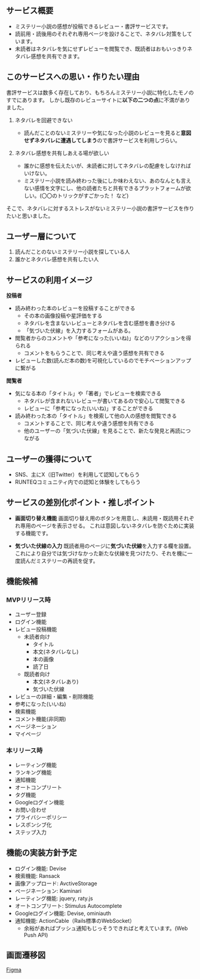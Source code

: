 ## サービス概要
- ミステリー小説の感想が投稿できるレビュー・書評サービスです。
- 読前用・読後用のそれぞれ専用ページを設けることで、ネタバレ対策をしています。
- 未読者はネタバレを気にせずレビューを閲覧でき、既読者はおもいっきりネタバレ感想を共有できます。

## このサービスへの思い・作りたい理由
書評サービスは数多く存在しており、もちろんミステリー小説に特化したモノのすでにあります。
しかし既存のレビューサイトに**以下の二つの点**に不満がありました。

1. ネタバレを回避できない
    - 読んだことのないミステリーや気になった小説のレビューを見ると**意図せずネタバレに遭遇してしまう**ので書評サービスを利用しづらい。

2. ネタバレ感想を共有しあえる場が欲しい
    - 誰かに感想を伝えたいが、未読者に対してネタバレの配慮をしなければいけない。
    - ミステリー小説を読み終わった後にしか味わえない、あのなんとも言えない感情を文字にし、他の読者たちと共有できるプラットフォームが欲しい。(〇〇のトリックがすごかった！ など)

そこで、ネタバレに対するストレスがないミステリー小説の書評サービスを作りたいと思いました。

## ユーザー層について
1. 読んだことのないミステリー小説を探している人
2. 誰かとネタバレ感想を共有したい人

## サービスの利用イメージ
**投稿者**
- 読み終わった本のレビューを投稿することができる
    - その本の画像投稿や星評価をする
    - ネタバレを含まないレビューとネタバレを含む感想を書き分ける
    - 「気づいた伏線」を入力するフォームがある。
- 閲覧者からのコメントや「参考になった(いいね)」などのリアクションを得られる
    - コメントをもらうことで、同じ考えや違う感想を共有できる
- レビューした数(読んだ本の数)を可視化しているのでモチベーションアップに繋がる

**閲覧者**
- 気になる本の「タイトル」や「著者」でレビューを検索できる
    - ネタバレが含まれないレビューが書いてあるので安心して閲覧できる
    - レビューに「参考になった(いいね)」することができる
- 読み終わった本の「タイトル」を検索して他の人の感想を閲覧できる
    - コメントすることで、同じ考えや違う感想を共有できる
    - 他のユーザーの「気づいた伏線」を見ることで、新たな発見と再読につながる

## ユーザーの獲得について
- SNS、主にX（旧Twitter）を利用して認知してもらう
- RUNTEQコミュニティ内での認知と体験をしてもらう

## サービスの差別化ポイント・推しポイント
- **画面切り替え機能**
画面切り替え用のボタンを用意し、未読用・既読用それぞれ専用のページを表示させる。
これは意図しないネタバレを防ぐために実装する機能です。

- **気づいた伏線の入力**
既読者用のページに**気づいた伏線**を入力する欄を設置。
これにより自分では気づけなかった新たな伏線を見つけたり、それを機に一度読んだミステリーの再読を促す。

## 機能候補
### MVPリリース時
- ユーザー登録
- ログイン機能
- レビュー投稿機能
    - 未読者向け
        - タイトル
        - 本文(ネタバレなし)
        - 本の画像
        - 読了日
    - 既読者向け
        - 本文(ネタバレあり)
        - 気づいた伏線
- レビューの詳細・編集・削除機能
- 参考になった(いいね)
- 検索機能
- コメント機能(非同期)
- ページネーション
- マイページ

### 本リリース時
- レーティング機能
- ランキング機能
- 通知機能
- オートコンプリート
- タグ機能
- Googleログイン機能
- お問い合わせ
- プライバシーポリシー
- レスポンシブ化
- ステップ入力

## 機能の実装方針予定
- ログイン機能: Devise
- 検索機能: Ransack
- 画像アップロード: AvctiveStorage
- ページネーション: Kaminari
- レーティング機能: jquery, raty.js
- オートコンプリート: Stimulus Autocomplete
- Googleログイン機能: Devise, ominiauth
- 通知機能: ActionCable（Rails標準のWebSocket）
    - 余裕があればプッシュ通知もじっそうできればと考えています。(Web Push API)

## 画面遷移図
[Figma](https://www.figma.com/design/xYSCA1aYhpkCDbDW3HFErn/my-app?node-id=0-1&t=q4rsYHzfVvGa7c3D-1)